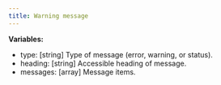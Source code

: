 ```yaml
---
title: Warning message
---
```


__Variables:__
* type: [string] Type of message (error, warning, or status).
* heading: [string] Accessible heading of message.
* messages: [array] Message items.
